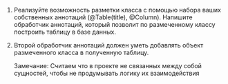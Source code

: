 1. Реализуйте возможность разметки класса с помощью набора ваших собственных аннотаций
   (@Table(title), @Column). Напишите обработчик аннотаций, который позволит по размеченному
   классу построить таблицу в базе данных.
2. Второй обработчик аннотаций должен уметь добавлять объект размеченного класса в
     полученную таблицу.  

     Замечание: Считаем что в проекте не связанных между собой сущностей, чтобы не
     продумывать логику их взаимодействия